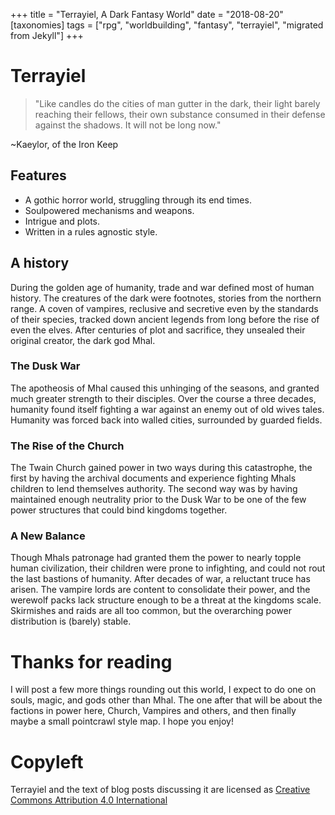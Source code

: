 +++
title = "Terrayiel, A Dark Fantasy World"
date = "2018-08-20"
[taxonomies]
tags = ["rpg", "worldbuilding", "fantasy", "terrayiel", "migrated from Jekyll"]
+++


# Terrayiel
>"Like candles do the cities of man gutter in the dark, their light barely reaching their fellows, their own substance consumed in their defense against the shadows. It will not be long now."

~Kaeylor, of the Iron Keep


## Features
* A gothic horror world, struggling through its end times.
* Soulpowered mechanisms and weapons.
* Intrigue and plots.
* Written in a rules agnostic style.

<!-- more -->

## A history
During the golden age of humanity, trade and war defined most of human history. The creatures of the dark were footnotes, stories from the northern range. A coven of vampires, reclusive and secretive even by the standards of their species, tracked down ancient legends from long before the rise of even the elves. After centuries of plot and sacrifice, they unsealed their original creator, the dark god Mhal.

### The Dusk War
The apotheosis of Mhal caused this unhinging of the seasons, and granted much greater strength to their disciples. Over the course a three decades, humanity found itself fighting a war against an enemy out of old wives tales. Humanity was forced back into walled cities, surrounded by guarded fields.

### The Rise of the Church
The Twain Church gained power in two ways during this catastrophe, the first by having the archival documents and experience fighting Mhals children to lend themselves authority. The second way was by having maintained enough neutrality prior to the Dusk War to be one of the few power structures that could bind kingdoms together.

### A New Balance
Though Mhals patronage had granted them the power to nearly topple human civilization, their children were prone to infighting, and could not rout the last bastions of humanity. After decades of war, a reluctant truce has arisen. The vampire lords are content to consolidate their power, and the werewolf packs lack structure enough to be a threat at the kingdoms scale. Skirmishes and raids are all too common, but the overarching power distribution is (barely) stable.

# Thanks for reading
I will post a few more things rounding out this world, I expect to do one on souls, magic, and gods other than Mhal. The one after that will be about the factions in power here, Church, Vampires and others, and then finally maybe a small pointcrawl style map. I hope you enjoy!

# Copyleft
Terrayiel and the text of blog posts discussing it are licensed as [Creative Commons Attribution 4.0 International](https://creativecommons.org/licenses/by/4.0/legalcode.txt)